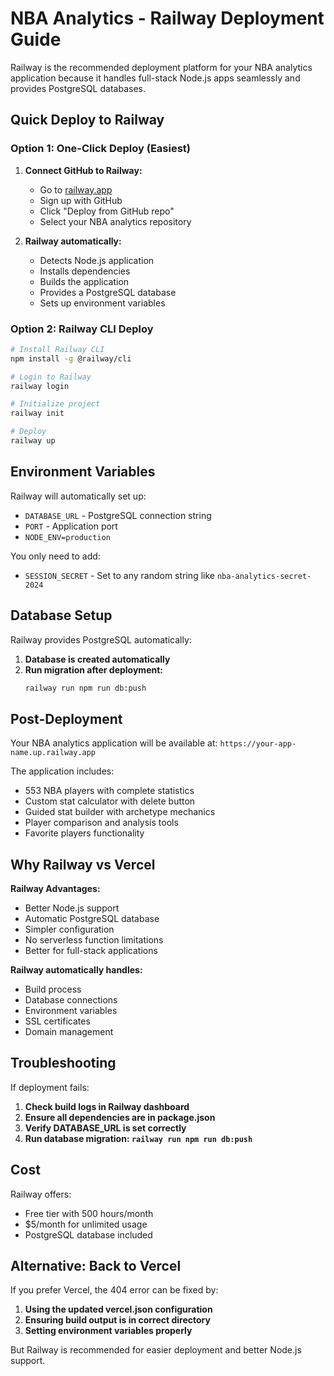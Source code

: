 # NBA Analytics - Railway Deployment Guide

Railway is the recommended deployment platform for your NBA analytics application because it handles full-stack Node.js apps seamlessly and provides PostgreSQL databases.

## Quick Deploy to Railway

### Option 1: One-Click Deploy (Easiest)

1. **Connect GitHub to Railway:**
   - Go to [railway.app](https://railway.app)
   - Sign up with GitHub
   - Click "Deploy from GitHub repo"
   - Select your NBA analytics repository

2. **Railway automatically:**
   - Detects Node.js application
   - Installs dependencies
   - Builds the application
   - Provides a PostgreSQL database
   - Sets up environment variables

### Option 2: Railway CLI Deploy

```bash
# Install Railway CLI
npm install -g @railway/cli

# Login to Railway
railway login

# Initialize project
railway init

# Deploy
railway up
```

## Environment Variables

Railway will automatically set up:
- `DATABASE_URL` - PostgreSQL connection string
- `PORT` - Application port
- `NODE_ENV=production`

You only need to add:
- `SESSION_SECRET` - Set to any random string like `nba-analytics-secret-2024`

## Database Setup

Railway provides PostgreSQL automatically:

1. **Database is created automatically**
2. **Run migration after deployment:**
   ```bash
   railway run npm run db:push
   ```

## Post-Deployment

Your NBA analytics application will be available at:
`https://your-app-name.up.railway.app`

The application includes:
- 553 NBA players with complete statistics
- Custom stat calculator with delete button
- Guided stat builder with archetype mechanics
- Player comparison and analysis tools
- Favorite players functionality

## Why Railway vs Vercel

**Railway Advantages:**
- Better Node.js support
- Automatic PostgreSQL database
- Simpler configuration
- No serverless function limitations
- Better for full-stack applications

**Railway automatically handles:**
- Build process
- Database connections
- Environment variables
- SSL certificates
- Domain management

## Troubleshooting

If deployment fails:

1. **Check build logs in Railway dashboard**
2. **Ensure all dependencies are in package.json**
3. **Verify DATABASE_URL is set correctly**
4. **Run database migration: `railway run npm run db:push`**

## Cost

Railway offers:
- Free tier with 500 hours/month
- $5/month for unlimited usage
- PostgreSQL database included

## Alternative: Back to Vercel

If you prefer Vercel, the 404 error can be fixed by:

1. **Using the updated vercel.json configuration**
2. **Ensuring build output is in correct directory**
3. **Setting environment variables properly**

But Railway is recommended for easier deployment and better Node.js support.